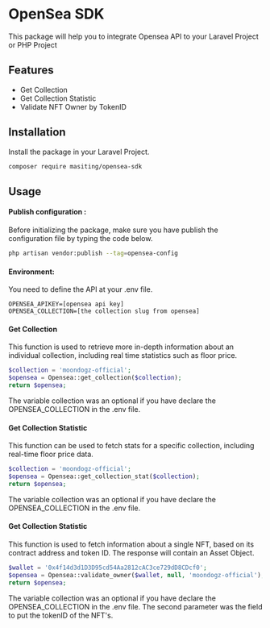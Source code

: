 # OpenSea SDK

This package will help you to integrate Opensea API to your Laravel Project or PHP Project

## Features

- Get Collection
- Get Collection Statistic
- Validate NFT Owner by TokenID

## Installation

Install the package in your Laravel Project.

```sh
composer require masiting/opensea-sdk
```

## Usage

#### Publish configuration :
Before initializing the package, make sure you have publish the configuration file by typing the code below.
```sh
php artisan vendor:publish --tag=opensea-config
```

#### Environment:
You need to define the API at your .env file.
```env
OPENSEA_APIKEY=[opensea api key]
OPENSEA_COLLECTION=[the collection slug from opensea]
```

#### Get Collection
This function is used to retrieve more in-depth information about an individual collection, including real time statistics such as floor price.
```php
$collection = 'moondogz-official';
$opensea = Opensea::get_collection($collection);
return $opensea;
```
The variable collection was an optional if you have declare the OPENSEA_COLLECTION in the .env file. 

#### Get Collection Statistic
This function can be used to fetch stats for a specific collection, including real-time floor price data.
```php
$collection = 'moondogz-official';
$opensea = Opensea::get_collection_stat($collection);
return $opensea;
```
The variable collection was an optional if you have declare the OPENSEA_COLLECTION in the .env file. 

#### Get Collection Statistic
This function is used to fetch information about a single NFT, based on its contract address and token ID. The response will contain an Asset Object.
```php
$wallet = '0x4f14d3d1D3D95cd54Aa2812cAC3ce729dD8CDcf0';
$opensea = Opensea::validate_owner($wallet, null, 'moondogz-official');
return $opensea;
```
The variable collection was an optional if you have declare the OPENSEA_COLLECTION in the .env file. The second parameter was the field to put the tokenID of the NFT's.
